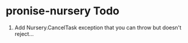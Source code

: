 # pronise-nursery Todo

1. Add Nursery.CancelTask exception that you can throw but doesn't reject...
